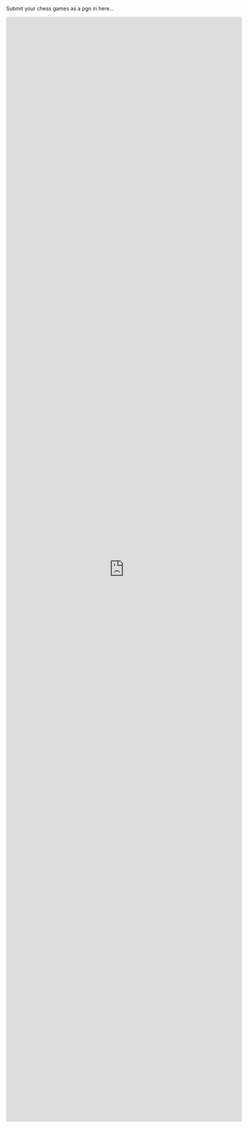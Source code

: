 

Submit your chess games as a pgn in here...

<iframe src="https://docs.google.com/forms/d/e/1FAIpQLSf5IDkG76Ur7imHLJyBRI4VfjNdJIuiTD3HSkJ4cFm-KALZqg/viewform?embedded=true" width="640" height="3000" frameborder="0" marginheight="0" marginwidth="0">Loading…</iframe>



